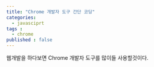 ```yaml
---
title: "Chrome 개발자 도구 간단 코딩"
categories: 
  - javasciprt
tags : 
  - chrome
published : false
---
```


웹개발을 하다보면 Chrome 개발자 도구를 많이들 사용할것이다.